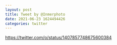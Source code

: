```yaml
--- 
layout: post 
title: Tweet by @Inmerphoto 
date: 2021-06-23 1624494426 
categories: twitter 
--- 
```

https://twitter.com/o/status/1407857748675600384